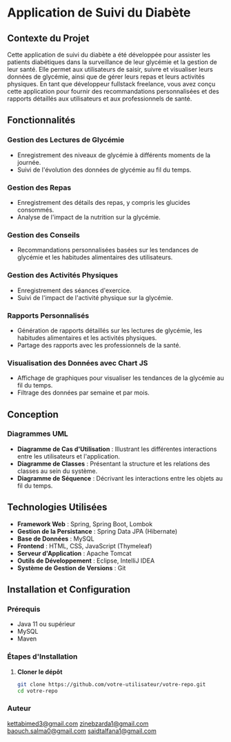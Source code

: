 # Application de Suivi du Diabète

## Contexte du Projet

Cette application de suivi du diabète a été développée pour assister les patients diabétiques dans la surveillance de leur glycémie et la gestion de leur santé. Elle permet aux utilisateurs de saisir, suivre et visualiser leurs données de glycémie, ainsi que de gérer leurs repas et leurs activités physiques. En tant que développeur fullstack freelance, vous avez conçu cette application pour fournir des recommandations personnalisées et des rapports détaillés aux utilisateurs et aux professionnels de santé.

## Fonctionnalités

### Gestion des Lectures de Glycémie
- Enregistrement des niveaux de glycémie à différents moments de la journée.
- Suivi de l'évolution des données de glycémie au fil du temps.

### Gestion des Repas
- Enregistrement des détails des repas, y compris les glucides consommés.
- Analyse de l'impact de la nutrition sur la glycémie.

### Gestion des Conseils
- Recommandations personnalisées basées sur les tendances de glycémie et les habitudes alimentaires des utilisateurs.

### Gestion des Activités Physiques
- Enregistrement des séances d'exercice.
- Suivi de l'impact de l'activité physique sur la glycémie.

### Rapports Personnalisés
- Génération de rapports détaillés sur les lectures de glycémie, les habitudes alimentaires et les activités physiques.
- Partage des rapports avec les professionnels de la santé.

### Visualisation des Données avec Chart JS
- Affichage de graphiques pour visualiser les tendances de la glycémie au fil du temps.
- Filtrage des données par semaine et par mois.

## Conception

### Diagrammes UML
- **Diagramme de Cas d'Utilisation** : Illustrant les différentes interactions entre les utilisateurs et l'application.
- **Diagramme de Classes** : Présentant la structure et les relations des classes au sein du système.
- **Diagramme de Séquence** : Décrivant les interactions entre les objets au fil du temps.

## Technologies Utilisées

- **Framework Web** : Spring, Spring Boot, Lombok
- **Gestion de la Persistance** : Spring Data JPA (Hibernate)
- **Base de Données** : MySQL
- **Frontend** : HTML, CSS, JavaScript (Thymeleaf)
- **Serveur d'Application** : Apache Tomcat
- **Outils de Développement** : Eclipse, IntelliJ IDEA
- **Système de Gestion de Versions** : Git

## Installation et Configuration

### Prérequis
- Java 11 ou supérieur
- MySQL
- Maven

### Étapes d'Installation
1. **Cloner le dépôt**
   ```bash
   git clone https://github.com/votre-utilisateur/votre-repo.git
   cd votre-repo


### Auteur 
kettabimed3@gmail.com
zinebzarda1@gmail.com
baouch.salma0@gmail.com
saidtalfana1@gmail.com
